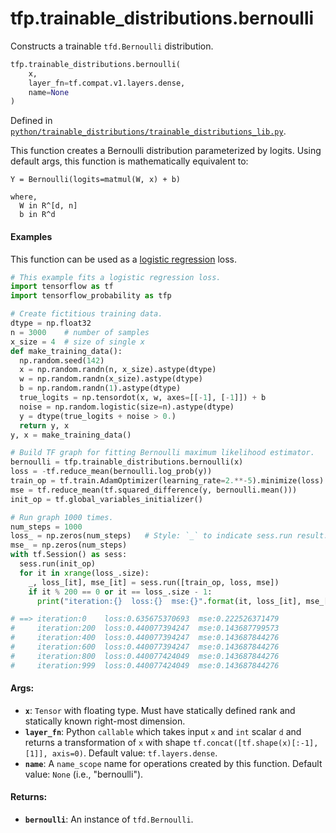 <div itemscope itemtype="http://developers.google.com/ReferenceObject">
<meta itemprop="name" content="tfp.trainable_distributions.bernoulli" />
<meta itemprop="path" content="Stable" />
</div>

# tfp.trainable_distributions.bernoulli

Constructs a trainable `tfd.Bernoulli` distribution.

``` python
tfp.trainable_distributions.bernoulli(
    x,
    layer_fn=tf.compat.v1.layers.dense,
    name=None
)
```



Defined in [`python/trainable_distributions/trainable_distributions_lib.py`](https://github.com/tensorflow/probability/tree/master/tensorflow_probability/python/trainable_distributions/trainable_distributions_lib.py).

<!-- Placeholder for "Used in" -->

This function creates a Bernoulli distribution parameterized by logits.
Using default args, this function is mathematically equivalent to:

```none
Y = Bernoulli(logits=matmul(W, x) + b)

where,
  W in R^[d, n]
  b in R^d
```

#### Examples

This function can be used as a [logistic regression](
https://en.wikipedia.org/wiki/Logistic_regression) loss.

```python
# This example fits a logistic regression loss.
import tensorflow as tf
import tensorflow_probability as tfp

# Create fictitious training data.
dtype = np.float32
n = 3000    # number of samples
x_size = 4  # size of single x
def make_training_data():
  np.random.seed(142)
  x = np.random.randn(n, x_size).astype(dtype)
  w = np.random.randn(x_size).astype(dtype)
  b = np.random.randn(1).astype(dtype)
  true_logits = np.tensordot(x, w, axes=[[-1], [-1]]) + b
  noise = np.random.logistic(size=n).astype(dtype)
  y = dtype(true_logits + noise > 0.)
  return y, x
y, x = make_training_data()

# Build TF graph for fitting Bernoulli maximum likelihood estimator.
bernoulli = tfp.trainable_distributions.bernoulli(x)
loss = -tf.reduce_mean(bernoulli.log_prob(y))
train_op = tf.train.AdamOptimizer(learning_rate=2.**-5).minimize(loss)
mse = tf.reduce_mean(tf.squared_difference(y, bernoulli.mean()))
init_op = tf.global_variables_initializer()

# Run graph 1000 times.
num_steps = 1000
loss_ = np.zeros(num_steps)   # Style: `_` to indicate sess.run result.
mse_ = np.zeros(num_steps)
with tf.Session() as sess:
  sess.run(init_op)
  for it in xrange(loss_.size):
    _, loss_[it], mse_[it] = sess.run([train_op, loss, mse])
    if it % 200 == 0 or it == loss_.size - 1:
      print("iteration:{}  loss:{}  mse:{}".format(it, loss_[it], mse_[it]))

# ==> iteration:0    loss:0.635675370693  mse:0.222526371479
#     iteration:200  loss:0.440077394247  mse:0.143687799573
#     iteration:400  loss:0.440077394247  mse:0.143687844276
#     iteration:600  loss:0.440077394247  mse:0.143687844276
#     iteration:800  loss:0.440077424049  mse:0.143687844276
#     iteration:999  loss:0.440077424049  mse:0.143687844276
```

#### Args:

* <b>`x`</b>: `Tensor` with floating type. Must have statically defined rank and
  statically known right-most dimension.
* <b>`layer_fn`</b>: Python `callable` which takes input `x` and `int` scalar `d` and
  returns a transformation of `x` with shape
  `tf.concat([tf.shape(x)[:-1], [1]], axis=0)`.
  Default value: `tf.layers.dense`.
* <b>`name`</b>: A `name_scope` name for operations created by this function.
  Default value: `None` (i.e., "bernoulli").


#### Returns:

* <b>`bernoulli`</b>: An instance of `tfd.Bernoulli`.